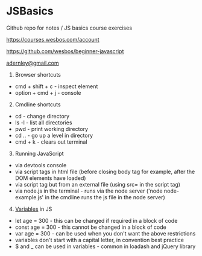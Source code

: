 # JSBasics

Github repo for notes / JS basics course exercises

https://courses.wesbos.com/account

https://github.com/wesbos/beginner-javascript

adernley@gmail.com

1. Browser shortcuts
- cmd + shift + c - inspect element
- option + cmd + j - console

2. Cmdline shortcuts
- cd - change directory
- ls -l - list all directories
- pwd - print working directory
- cd .. - go up a level in directory
- cmd + k - clears out terminal

3. Running JavaScript
- via devtools console
- via script tags in html file (before closing body tag for example, after the DOM elements have loaded)
- via script tag but from an external file (using src= in the script tag)
- via node.js in the terminal - runs via the node server ('node node-example.js' in the cmdline runs the js file in the node server)

4. [Variables](https://github.com/aaron-dernley/JSBasics/blob/master/beginner-javascript-master/playground/variables.html) in JS
- let age = 300 - this can be changed if required in a block of code
- const age = 300 - this cannot be changed in a block of code
- var age = 300 - can be used when you don't want the above restrictions
- variables don't start with a capital letter, in convention best practice
- $ and _ can be used in variables - common in loadash and jQuery library